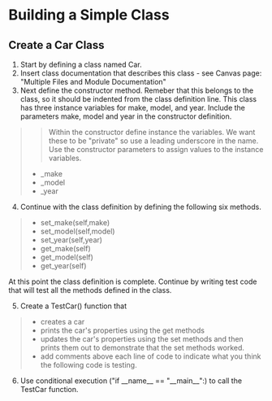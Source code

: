 # Building a Simple Class

## Create a Car Class

1. Start by defining a class named Car.
2. Insert class documentation that describes this class - see Canvas page: "Multiple Files and Module Documentation"
3. Next define the constructor method. Remeber that this belongs to the class, so it should be indented from the class definition line. This class has three instance variables for make, model, and year. Include the parameters make, model and year in the constructor definition.

> > Within the constructor define instance the variables. We want these to be "private" so use a leading underscore in the name. Use the constructor parameters to assign values to the instance variables.
> - _make
> - _model
> - _year

4. Continue with the class definition by defining the following six methods.

> - set_make(self,make)
> - set_model(self,model)
> - set_year(self,year)
> - get_make(self)
> - get_model(self)
> - get_year(self)

At this point the class definition is complete. Continue by writing test code that will test all the methods defined in the class.

5. Create a TestCar() function that

> - creates a car
> - prints the car's properties using the get methods
> - updates the car's properties using the set methods and then prints them out to demonstrate that the set methods worked.
> - add comments above each line of code to indicate what you think the following code is testing.

6. Use conditional execution ("if \_\_name__ == "\_\_main__":) to call the TestCar function.
